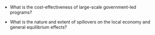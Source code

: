 - What is the cost-effectiveness of large-scale government-led programs?

- What is the nature and extent of spillovers on the local economy and general equilibrium effects?
  